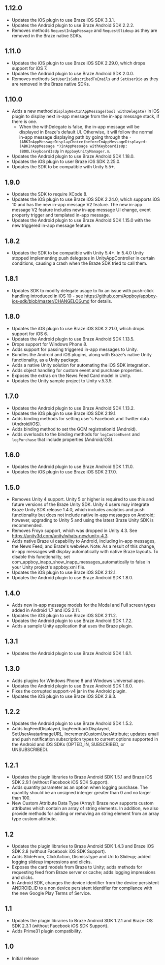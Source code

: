 ## 1.12.0
* Updates the iOS plugin to use Braze iOS SDK 3.3.1.
* Updates the Android plugin to use Braze Android SDK 2.2.2.
* Removes methods `RequestInAppMessage` and `RequestSlideup` as they are removed in the Braze native SDKs.

## 1.11.0
* Updates the iOS plugin to use Braze iOS SDK 2.29.0, which drops support for iOS 7.
* Updates the Android plugin to use Braze Android SDK 2.0.0.
* Removes methods `SetUserIsSubscribedToEmails` and `SetUserBio` as they are removed in the Braze native SDKs.

## 1.10.0
* Adds a new method `DisplayNextInAppMessage(bool withDelegate)` in iOS plugin to display next in-app message from the in-app message stack, if there is one.
  * When the withDelegate is false, the in-app message will be displayed in Braze's default UI. Otherwise, it will follow the normal in-app message displaying path by going through the `- (ABKInAppMessageDisplayChoice)beforeInAppMessageDisplayed:(ABKInAppMessage *)inAppMessage withKeyboardIsUp:(BOOL)keyboardIsUp` in `AppboyUnityManager.m`.
* Updates the Android plugin to use Braze Android SDK 1.18.0.
* Updates the iOS plugin to user Braze iOS SDK 2.25.0.
* Updates the SDK to be compatible with Unity 5.5+.

## 1.9.0
* Updates the SDK to require XCode 8.
* Updates the iOS plugin to use Braze iOS SDK 2.24.0, which supports iOS 10 and has the new in-app message V2 feature. The new in-app message V2 feature includes new in-app message UI change, event property trigger and templated in-app message.
* Updates the Android plugin to use Braze Android SDK 1.15.0 with the new triggered in-app message feature.

## 1.8.2
* Updates the SDK to be compatible with Unity 5.4+.  In 5.4.0 Unity stopped implementing push delegates in UnityAppController in certain conditions, causing a crash when the Braze SDK tried to call them.

## 1.8.1
* Updates SDK to modify delegate usage to fix an issue with push-click handling introduced in iOS 10 - see https://github.com/Appboy/appboy-ios-sdk/blob/master/CHANGELOG.md for details.

## 1.8.0
* Updates the iOS plugin to use Braze iOS SDK 2.21.0, which drops support for iOS 6.
* Updates the Android plugin to use Braze Android SDK 1.13.5.
* Drops support for Windows Phone 8.
* Adds support for passing triggered in-app messages to Unity.
* Bundles the Android and iOS plugins, along with Braze's native Unity functionality, as a Unity package.
* Adds a native Unity solution for automating the iOS SDK integration.
* Adds object handling for custom event and purchase properties. 
* Exposes the extras on the News Feed Card model in Unity.
* Updates the Unity sample project to Unity v.5.3.5.

## 1.7.0
* Updates the Android plugin to use Braze Android SDK 1.13.2.
* Updates the iOS plugin to use Braze iOS SDK 2.19.1.
* Adds binding methods for setting user's Facebook and Twitter data (Android/iOS).
* Adds binding method to set the GCM registrationId (Android).
* Adds overloads to the binding methods for `logCustomEvent` and `logPurchase` that include properties (Android/iOS).

## 1.6.0
* Updates the Android plugin to use Braze Android SDK 1.11.0.
* Updates the iOS plugin to use Braze iOS SDK 2.17.0.

## 1.5.0
* Removes Unity 4 support. Unity 5 or higher is required to use this and future versions of the Braze Unity SDK. Unity 4 users may integrate Braze Unity SDK release 1.4.0, which includes analytics and push functionality but does not include native in-app messages on Android; however, upgrading to Unity 5 and using the latest Braze Unity SDK is recommended.
* Removes Froyo support, which was dropped in Unity 4.3. See https://unity3d.com/unity/whats-new/unity-4.3.
* Adds native Braze ui capability to Android, including in-app messages, the News Feed, and Braze's webview. Note: As a result of this change, in-app messages will display automatically with native Braze layouts.  To disable this functionality, set com_appboy_inapp_show_inapp_messages_automatically to false in your Unity project's appboy.xml file.
* Updates the iOS plugin to use Braze iOS SDK 2.12.1.
* Updates the Android plugin to use Braze Android SDK 1.8.0.

## 1.4.0
* Adds new in-app message models for the Modal and Full screen types added in Android 1.7 and iOS 2.11.
* Updates the iOS plugin to use Braze iOS SDK 2.11.2.
* Updates the Android plugin to use Braze Android SDK 1.7.2.
* Adds a sample Unity application that uses the Braze plugin.

## 1.3.1
* Updates the Android plugin to use Braze Android SDK 1.6.1.

## 1.3.0
* Adds plugins for Windows Phone 8 and Windows Universal apps.
* Updates the Android plugin to use Braze Android SDK 1.6.0.
* Fixes the corrupted support-v4 jar in the Android plugin.
* Updates the iOS plugin to use Braze iOS SDK 2.9.3.

## 1.2.2
* Updates the Android plugin to use Braze Android SDK 1.5.2.
* Adds logFeedDisplayed, logFeedbackDisplayed, SetUserAvatarImageURL, IncrementCustomUserAttribute; updates email and push notification subscription types to current options supported in the Android and iOS SDKs (OPTED_IN, SUBSCRIBED, or UNSUBSCRIBED).

## 1.2.1
* Updates the plugin libraries to Braze Android SDK 1.5.1 and Braze iOS SDK 2.9.1 (without Facebook iOS SDK Support).
* Adds quantity parameter as an option when logging purchase. The quantity should be an unsigned interger greater than 0 and no larger than 100. 
* New Custom Attribute Data Type (Array): Braze now supports custom attributes which contain an array of string elements. In addition, we also provide methods for adding or removing an string element from an array type custom attribute.

## 1.2
* Updates the plugin libraries to Braze Android SDK 1.4.3 and Braze iOS SDK 2.8 (without Facebook iOS SDK Support).
* Adds SlideFrom, ClickAction, DismissType and Uri to Slideup; added logging slideup impressions and clicks.
* Exposes the card models from Braze to Unity; adds methods for requesting feed from Braze server or cache; adds logging impressions and clicks.
* In Android SDK, changes the device identifier from the device persistent ANDROID_ID to a non device persistent identifier for compliance with the new Google Play Terms of Service.

## 1.1
* Updates the plugin libraries to Braze Android SDK 1.2.1 and Braze iOS SDK 2.3.1 (without Facebook iOS SDK Support).
* Adds Prime31 plugin compatibility.

## 1.0
* Initial release
